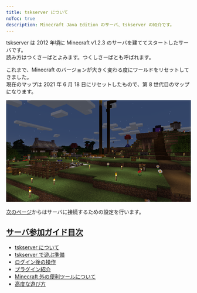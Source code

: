 ```yaml
---
title: tskserver について
noToc: true
description: Minecraft Java Edition のサーバ、tskserver の紹介です。
---
```


tskserver は 2012 年頃に Minecraft v1.2.3 のサーバを建ててスタートしたサーバです。  
読み方はつくさーばとよみます。つくしさーばとも呼ばれます。

これまで、Minecraft のバージョンが大きく変わる度にワールドをリセットしてきました。  
現在のマップは 2021 年 6 月 18 日にリセットしたもので、第 8 世代目のマップになります。

![](/img/2021-06-29_00.28.46.png)

[次のページ](/introduction/prepare)からはサーバに接続するための設定を行います。

## [サーバ参加ガイド目次](/introduction)
* [tskserver について](/introduction/about)
* [tskserver で遊ぶ準備](/introduction/prepare)
* [ログイン後の操作](/introduction/day1)
* [プラグイン紹介](/introduction/plugins)
* [Minecraft 外の便利ツールについて](/introduction/tools)
* [高度な遊び方](/introduction/advanced)